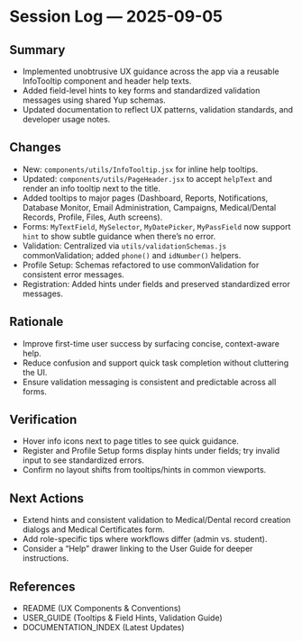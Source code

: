 # Session Log — 2025-09-05

## Summary
- Implemented unobtrusive UX guidance across the app via a reusable InfoTooltip component and header help texts.
- Added field-level hints to key forms and standardized validation messages using shared Yup schemas.
- Updated documentation to reflect UX patterns, validation standards, and developer usage notes.

## Changes
- New: `components/utils/InfoTooltip.jsx` for inline help tooltips.
- Updated: `components/utils/PageHeader.jsx` to accept `helpText` and render an info tooltip next to the title.
- Added tooltips to major pages (Dashboard, Reports, Notifications, Database Monitor, Email Administration, Campaigns, Medical/Dental Records, Profile, Files, Auth screens).
- Forms: `MyTextField`, `MySelector`, `MyDatePicker`, `MyPassField` now support `hint` to show subtle guidance when there’s no error.
- Validation: Centralized via `utils/validationSchemas.js` commonValidation; added `phone()` and `idNumber()` helpers.
- Profile Setup: Schemas refactored to use commonValidation for consistent error messages.
- Registration: Added hints under fields and preserved standardized error messages.

## Rationale
- Improve first-time user success by surfacing concise, context-aware help.
- Reduce confusion and support quick task completion without cluttering the UI.
- Ensure validation messaging is consistent and predictable across all forms.

## Verification
- Hover info icons next to page titles to see quick guidance.
- Register and Profile Setup forms display hints under fields; try invalid input to see standardized errors.
- Confirm no layout shifts from tooltips/hints in common viewports.

## Next Actions
- Extend hints and consistent validation to Medical/Dental record creation dialogs and Medical Certificates form.
- Add role-specific tips where workflows differ (admin vs. student).
- Consider a “Help” drawer linking to the User Guide for deeper instructions.

## References
- README (UX Components & Conventions)
- USER_GUIDE (Tooltips & Field Hints, Validation Guide)
- DOCUMENTATION_INDEX (Latest Updates)
